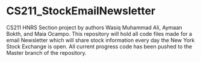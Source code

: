 # CS211_StockEmailNewsletter
CS211 HNRS Section project by authors Wasiq Muhammad Ali, Aymaan Bokth, and Maia Ocampo. This repository will hold all code files made for a email 
Newsletter which will share stock information every day the New York Stock Exchange is open. All current progress code has been pushed to the Master 
branch of the repository. 
